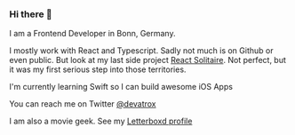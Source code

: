 ### Hi there 👋

I am a Frontend Developer in Bonn, Germany.

I mostly work with React and Typescript. Sadly not much is on Github or even public. But look at my last side project [React Solitaire](https://github.com/devatrox/Solitaire). Not perfect, but it was my first serious step into those territories.

I'm currently learning Swift so I can build awesome iOS Apps

You can reach me on Twitter [@devatrox](https://twitter.com/devatrox)

I am also a movie geek. See my [Letterboxd profile](https://letterboxd.com/devatrox/) 

